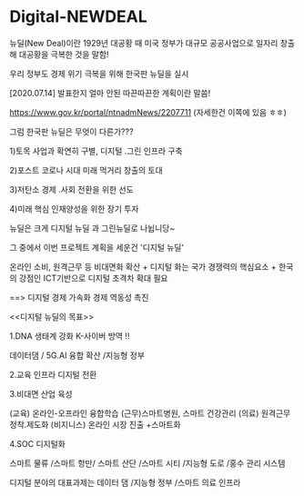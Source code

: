# Digital-NEWDEAL

뉴딜(New Deal)이란 1929년 대공황 때 미국 정부가 대규모 공공사업으로 일자리 창출해 대공황을 극복한 것을 말함!

우리 정부도 경제 위기 극복을 위해 한국판 뉴딜을 실시

[2020.07.14] 발표한지 얼마 안된 따끈따끈한 계획이란 말씀!

https://www.gov.kr/portal/ntnadmNews/2207711
(자세한건 이쪽에 있음 ㅎㅎ)

그럼 한국판 뉴딜은 무엇이 다른가???

1)토목 사업과 확연히 구별, 디지털 .그린 인프라 구축 

2)포스트 코로나 시대 미래  먹거리 창출의 토대 

3)저탄소 경제 .사회 전환을 위한 선도 

4)미래 핵심 인재양성을 위한 장기 투자 



뉴딜은  크게 디지털 뉴딜 과 그린뉴딜로 나뉩니당~

그 중에서  이번 프로젝트 계획을 세운건 '디지털 뉴딜'

온라인 소비, 원격근무 등 비대면화 확산 + 디지털 화는 국가 경쟁력의 핵심요소 +  한국의 강점인 ICT기반으로 디지털 초격차 확대 필요

==> 디지털 경제 가속화 경제 역동성 촉진

<<디지털 뉴딜의 목표>>

1.DNA 생태계 강화
K-사이버 방역 !!

데이터댐 / 5G.AI 융합 확산 /지능형 정부 


2.교육 인프라 디지털 전환

3.비대면 산업 육성

(교육) 온라인-오프라인 융합학습 (근무)스마트병원, 스마트 건강관리  (의료) 원격근무 정착.제도화  (비지니스) 온라인 시장 진출 +스마트화 

4.SOC 디지털화 

스마트 물류 /스마트 항만/ 스마트 산단 /스마트 시티 /지능형 도로 /홍수 관리 시스템

디지털 분야의 대표과제는 데이터 댐 /지능형 정부 /스마트 의료 인프라
